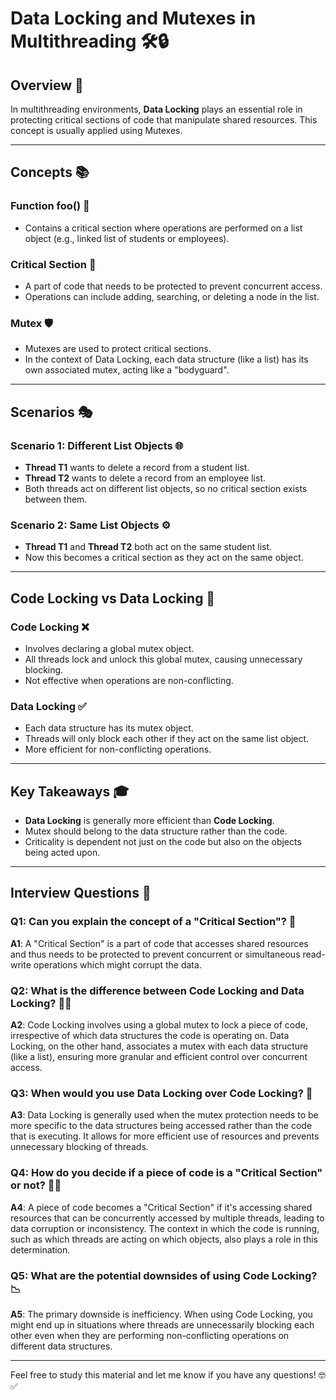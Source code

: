# Data Locking and Mutexes in Multithreading 🛠🔒

## Overview 📝

In multithreading environments, **Data Locking** plays an essential role in protecting critical sections of code that manipulate shared resources. This concept is usually applied using Mutexes.

---

## Concepts 📚

### Function foo() 📖

- Contains a critical section where operations are performed on a list object (e.g., linked list of students or employees).

### Critical Section 🚨

- A part of code that needs to be protected to prevent concurrent access.
- Operations can include adding, searching, or deleting a node in the list.

### Mutex 🛡

- Mutexes are used to protect critical sections.
- In the context of Data Locking, each data structure (like a list) has its own associated mutex, acting like a "bodyguard".

---

## Scenarios 🎭

### Scenario 1: Different List Objects 🌐

- **Thread T1** wants to delete a record from a student list.
- **Thread T2** wants to delete a record from an employee list.
- Both threads act on different list objects, so no critical section exists between them.

### Scenario 2: Same List Objects ⚙️

- **Thread T1** and **Thread T2** both act on the same student list.
- Now this becomes a critical section as they act on the same object.
  
---

## Code Locking vs Data Locking 🤔

### Code Locking ❌

- Involves declaring a global mutex object.
- All threads lock and unlock this global mutex, causing unnecessary blocking.
- Not effective when operations are non-conflicting.

### Data Locking ✅

- Each data structure has its mutex object.
- Threads will only block each other if they act on the same list object.
- More efficient for non-conflicting operations.

---

## Key Takeaways 🎓

- **Data Locking** is generally more efficient than **Code Locking**.
- Mutex should belong to the data structure rather than the code.
- Criticality is dependent not just on the code but also on the objects being acted upon.

---

## Interview Questions 🎤

### Q1: Can you explain the concept of a "Critical Section"? 🤔
**A1**: A "Critical Section" is a part of code that accesses shared resources and thus needs to be protected to prevent concurrent or simultaneous read-write operations which might corrupt the data.

### Q2: What is the difference between Code Locking and Data Locking? 🤷‍♂️
**A2**: Code Locking involves using a global mutex to lock a piece of code, irrespective of which data structures the code is operating on. Data Locking, on the other hand, associates a mutex with each data structure (like a list), ensuring more granular and efficient control over concurrent access.

### Q3: When would you use Data Locking over Code Locking? 🧐
**A3**: Data Locking is generally used when the mutex protection needs to be more specific to the data structures being accessed rather than the code that is executing. It allows for more efficient use of resources and prevents unnecessary blocking of threads.

### Q4: How do you decide if a piece of code is a "Critical Section" or not? 👩‍💻
**A4**: A piece of code becomes a "Critical Section" if it's accessing shared resources that can be concurrently accessed by multiple threads, leading to data corruption or inconsistency. The context in which the code is running, such as which threads are acting on which objects, also plays a role in this determination.

### Q5: What are the potential downsides of using Code Locking? 📉
**A5**: The primary downside is inefficiency. When using Code Locking, you might end up in situations where threads are unnecessarily blocking each other even when they are performing non-conflicting operations on different data structures.

---

Feel free to study this material and let me know if you have any questions! 🤓✅

